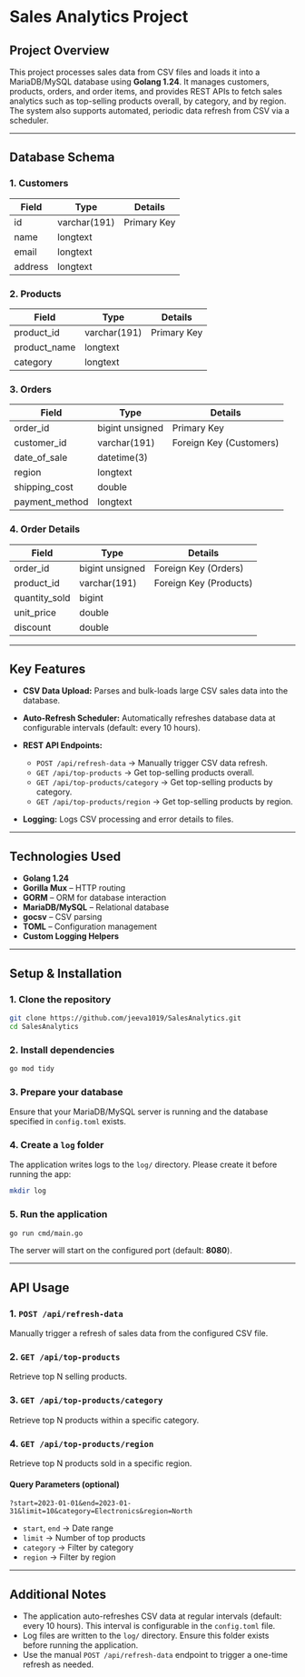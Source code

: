 # Sales Analytics Project

## Project Overview

This project processes sales data from CSV files and loads it into a MariaDB/MySQL database using **Golang 1.24**. It manages customers, products, orders, and order items, and provides REST APIs to fetch sales analytics such as top-selling products overall, by category, and by region. The system also supports automated, periodic data refresh from CSV via a scheduler.

---

## Database Schema

### 1. Customers

| Field   | Type         | Details     |
| ------- | ------------ | ----------- |
| id      | varchar(191) | Primary Key |
| name    | longtext     |             |
| email   | longtext     |             |
| address | longtext     |             |

### 2. Products

| Field         | Type         | Details     |
| ------------- | ------------ | ----------- |
| product\_id   | varchar(191) | Primary Key |
| product\_name | longtext     |             |
| category      | longtext     |             |

### 3. Orders

| Field           | Type            | Details                 |
| --------------- | --------------- | ----------------------- |
| order\_id       | bigint unsigned | Primary Key             |
| customer\_id    | varchar(191)    | Foreign Key (Customers) |
| date\_of\_sale  | datetime(3)     |                         |
| region          | longtext        |                         |
| shipping\_cost  | double          |                         |
| payment\_method | longtext        |                         |

### 4. Order Details

| Field          | Type            | Details                |
| -------------- | --------------- | ---------------------- |
| order\_id      | bigint unsigned | Foreign Key (Orders)   |
| product\_id    | varchar(191)    | Foreign Key (Products) |
| quantity\_sold | bigint          |                        |
| unit\_price    | double          |                        |
| discount       | double          |                        |

---

## Key Features

* **CSV Data Upload:** Parses and bulk-loads large CSV sales data into the database.
* **Auto-Refresh Scheduler:** Automatically refreshes database data at configurable intervals (default: every 10 hours).
* **REST API Endpoints:**

  * `POST /api/refresh-data` → Manually trigger CSV data refresh.
  * `GET /api/top-products` → Get top-selling products overall.
  * `GET /api/top-products/category` → Get top-selling products by category.
  * `GET /api/top-products/region` → Get top-selling products by region.
* **Logging:** Logs CSV processing and error details to files.

---

## Technologies Used

* **Golang 1.24**
* **Gorilla Mux** – HTTP routing
* **GORM** – ORM for database interaction
* **MariaDB/MySQL** – Relational database
* **gocsv** – CSV parsing
* **TOML** – Configuration management
* **Custom Logging Helpers**

---

## Setup & Installation

### 1. Clone the repository

```bash
git clone https://github.com/jeeva1019/SalesAnalytics.git
cd SalesAnalytics
```

### 2. Install dependencies

```bash
go mod tidy
```

### 3. Prepare your database

Ensure that your MariaDB/MySQL server is running and the database specified in `config.toml` exists.

### 4. Create a `log` folder

The application writes logs to the `log/` directory. Please create it before running the app:

```bash
mkdir log
```

### 5. Run the application

```bash
go run cmd/main.go
```

The server will start on the configured port (default: **8080**).

---

## API Usage

### 1. `POST /api/refresh-data`

Manually trigger a refresh of sales data from the configured CSV file.

### 2. `GET /api/top-products`

Retrieve top N selling products.

### 3. `GET /api/top-products/category`

Retrieve top N products within a specific category.

### 4. `GET /api/top-products/region`

Retrieve top N products sold in a specific region.

#### Query Parameters (optional)

```
?start=2023-01-01&end=2023-01-31&limit=10&category=Electronics&region=North
```

* `start`, `end` → Date range
* `limit` → Number of top products
* `category` → Filter by category
* `region` → Filter by region

---

## Additional Notes

* The application auto-refreshes CSV data at regular intervals (default: every 10 hours). This interval is configurable in the `config.toml` file.
* Log files are written to the `log/` directory. Ensure this folder exists before running the application.
* Use the manual `POST /api/refresh-data` endpoint to trigger a one-time refresh as needed.

